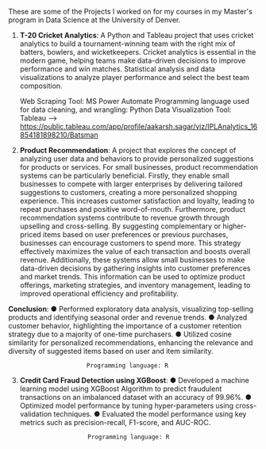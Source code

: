 These are some of the Projects I worked on for my courses in my Master's program in Data Science at the University of Denver.


1. **T-20 Cricket Analytics**: A Python and Tableau project that uses cricket analytics to build a tournament-winning team with the right mix of batters, bowlers, and wicketkeepers.
                           Cricket analytics is essential in the modern game, helping teams make data-driven decisions to improve performance and win matches.
                           Statistical analysis and data visualizations to analyze player performance and select the best team composition.

   Web Scraping Tool: MS Power Automate
   Programming language used for data cleaning, and wrangling: Python
   Data Visualization Tool: Tableau --> https://public.tableau.com/app/profile/aakarsh.sagar/viz/IPLAnalytics_16854181898210/Batsman

2. **Product Recommendation**: A project that explores the concept of analyzing user data and behaviors to provide personalized suggestions for products or services.
                           For small businesses, product recommendation systems can be particularly beneficial. 
                           Firstly, they enable small businesses to compete with larger enterprises by delivering tailored suggestions to customers, creating a more personalized shopping experience. This increases customer satisfaction and loyalty, leading to repeat purchases and positive word-of-mouth.
                           Furthermore, product recommendation systems contribute to revenue growth through upselling and cross-selling. By suggesting complementary or higher-priced items based on user preferences or previous purchases, businesses can encourage customers to spend more. This strategy effectively maximizes the value of each transaction and boosts overall revenue.
                           Additionally, these systems allow small businesses to make data-driven decisions by gathering insights into customer preferences and market trends. This information can be used to optimize product offerings, marketing strategies, and inventory management, leading to improved operational efficiency and profitability.

**Conclusion**: 
                          ● Performed exploratory data analysis, visualizing top-selling products and identifying seasonal order and revenue trends.
                          ● Analyzed customer behavior, highlighting the importance of a customer retention strategy due to a majority of one-time purchasers.
                          ● Utilized cosine similarity for personalized recommendations, enhancing the relevance and diversity of suggested items based on user and item similarity.
                        
                          Programming language: R

3. **Credit Card Fraud Detection using XGBoost**: 
                          ●	Developed a machine learning model using XGBoost Algorithm to predict fraudulent transactions on an imbalanced dataset with an accuracy of 99.96%.
                          ●	Optimized model performance by tuning hyper-parameters using cross-validation techniques.
                          ●	Evaluated the model performance using key metrics such as precision-recall, F1-score, and AUC-ROC.


                          Programming language: R
